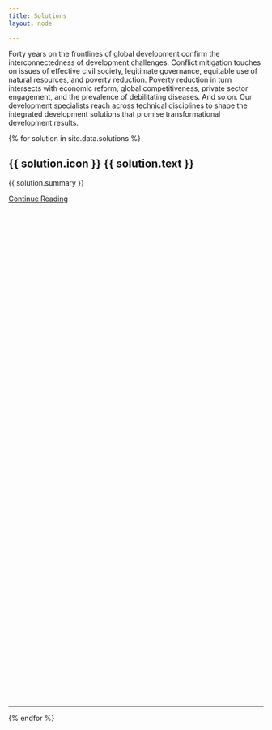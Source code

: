 ```yaml
---
title: Solutions
layout: node

---
```


Forty years on the frontlines of global development confirm the interconnectedness of development challenges. Conflict mitigation touches on issues of effective civil society, legitimate governance, equitable use of natural resources, and poverty reduction. Poverty reduction in turn intersects with economic reform, global competitiveness, private sector engagement, and the prevalence of debilitating diseases. And so on. Our development specialists reach across technical disciplines to shape the integrated development solutions that promise transformational development results.

{% for solution in site.data.solutions %}
<div class="solution-block">
  <h2 class="solution-title">{{ solution.icon }} {{ solution.text }}</h2>
  <p>{{ solution.summary }}</p>
  <a href="{{ solution.path }}" class="primary-block--button">Continue Reading <svg class="redirect" viewBox="0 0 36 70" preserveAspectRatio="xMinYMax meet"><use xlink:href="#redirect"></use></svg></a>
</div>
<hr>
{% endfor %}
